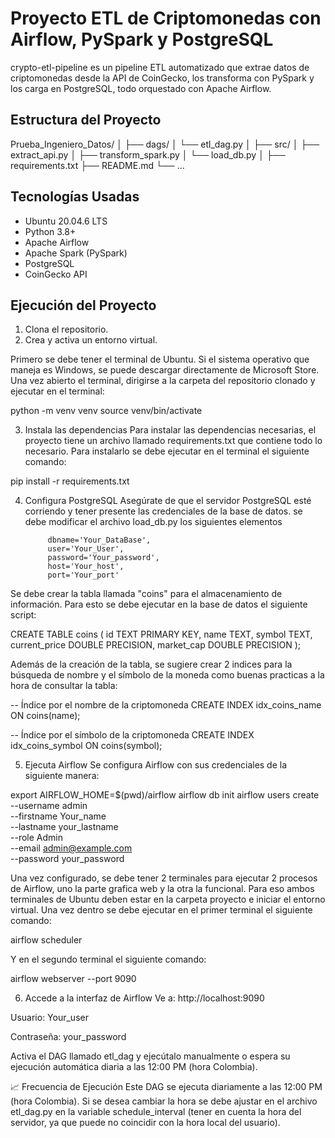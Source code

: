 # Proyecto ETL de Criptomonedas con Airflow, PySpark y PostgreSQL

crypto-etl-pipeline es un pipeline ETL automatizado que extrae datos de criptomonedas desde la API de CoinGecko, los transforma con PySpark y los carga en PostgreSQL, todo orquestado con Apache Airflow.

## Estructura del Proyecto

Prueba_Ingeniero_Datos/
│
├── dags/
│ └── etl_dag.py
│
├── src/
│ ├── extract_api.py
│ ├── transform_spark.py
│ └── load_db.py
│
├── requirements.txt
├── README.md
└── ...


## Tecnologías Usadas

- Ubuntu 20.04.6 LTS
- Python 3.8+
- Apache Airflow
- Apache Spark (PySpark)
- PostgreSQL
- CoinGecko API


## Ejecución del Proyecto

1. Clona el repositorio.
2. Crea y activa un entorno virtual.

Primero se debe tener el terminal de Ubuntu. Si el sistema operativo que maneja es Windows, se puede descargar directamente de Microsoft Store. Una vez abierto el terminal, dirigirse a la carpeta del repositorio clonado y ejecutar en el terminal:

python -m venv venv
source venv/bin/activate

3. Instala las dependencias
Para instalar las dependencias necesarias, el proyecto tiene un archivo llamado requirements.txt que contiene todo lo necesario. Para instalarlo se debe ejecutar en el terminal el siguiente comando:

pip install -r requirements.txt


4. Configura PostgreSQL
Asegúrate de que el servidor PostgreSQL esté corriendo y tener presente las credenciales de la base de datos. se debe modificar el archivo load_db.py los siguientes elementos

            dbname='Your_DataBase',
            user='Your_User',
            password='Your_password',
            host='Your_host',
            port='Your_port'

Se debe crear la tabla llamada "coins" para el almacenamiento de información. Para esto se debe ejecutar en la base de datos el siguiente script:

CREATE TABLE coins (
    id TEXT PRIMARY KEY,
    name TEXT,
    symbol TEXT,
    current_price DOUBLE PRECISION,
    market_cap DOUBLE PRECISION
);


Además de la creación de la tabla, se sugiere crear 2  indices para la búsqueda de nombre y el símbolo de la moneda como buenas practicas a la hora de consultar la tabla:

-- Índice por el nombre de la criptomoneda
CREATE INDEX idx_coins_name ON coins(name);

-- Índice por el símbolo de la criptomoneda
CREATE INDEX idx_coins_symbol ON coins(symbol);


5. Ejecuta Airflow
Se configura Airflow con sus credenciales de la siguiente manera:

export AIRFLOW_HOME=$(pwd)/airflow
airflow db init
airflow users create \
  --username admin \
  --firstname Your_name \
  --lastname your_lastname \
  --role Admin \
  --email admin@example.com \
  --password your_password

Una vez configurado, se debe tener 2 terminales para ejecutar 2 procesos de Airflow, uno la parte grafica web y la otra la funcional. Para eso ambos terminales de Ubuntu deben estar en la carpeta proyecto e iniciar el entorno virtual. Una vez dentro se debe ejecutar en el primer terminal el siguiente comando:

airflow scheduler

Y en el segundo terminal el siguiente comando:

airflow webserver --port 9090

6. Accede a la interfaz de Airflow
Ve a: http://localhost:9090

Usuario: Your_user

Contraseña: your_password

Activa el DAG llamado etl_dag y ejecútalo manualmente o espera su ejecución automática diaria a las 12:00 PM (hora Colombia).

📈 Frecuencia de Ejecución
Este DAG se ejecuta diariamente a las 12:00 PM (hora Colombia). Si se desea cambiar la hora se debe ajustar en el archivo etl_dag.py en la variable schedule_interval (tener en cuenta la hora del servidor, ya que puede no coincidir con la hora local del usuario).


